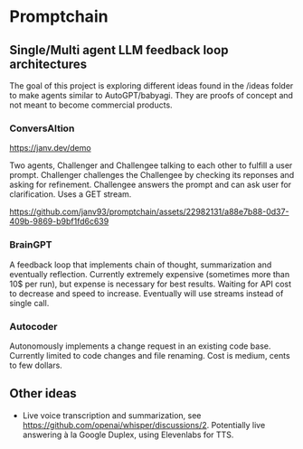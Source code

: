 # Promptchain
## Single/Multi agent LLM feedback loop architectures

The goal of this project is exploring different ideas found in the /ideas folder to make agents similar to AutoGPT/babyagi.
They are proofs of concept and not meant to become commercial products.

### ConversAItion

https://janv.dev/demo

Two agents, Challenger and Challengee talking to each other to fulfill a user prompt. Challenger challenges the Challengee by checking its reponses and asking for refinement. Challengee answers the prompt and can ask user for clarification. Uses a GET stream.

https://github.com/janv93/promptchain/assets/22982131/a88e7b88-0d37-409b-9869-b9bf1fd6c639

### BrainGPT
A feedback loop that implements chain of thought, summarization and eventually reflection. Currently extremely expensive (sometimes more than 10$ per run), but expense is necessary for best results. Waiting for API cost to decrease and speed to increase. Eventually will use streams instead of single call.

### Autocoder
Autonomously implements a change request in an existing code base. Currently limited to code changes and file renaming. Cost is medium, cents to few dollars.

## Other ideas

- Live voice transcription and summarization, see https://github.com/openai/whisper/discussions/2. Potentially live answering à la Google Duplex, using Elevenlabs for TTS.
